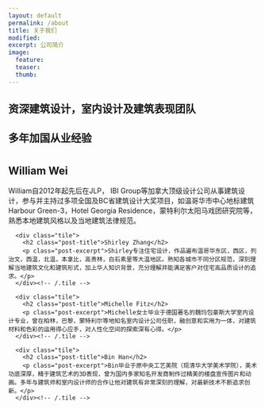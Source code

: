 ```yaml
---
layout: default
permalink: /about
title: 关于我们
modified:
excerpt: 公司简介
image:
  feature:
  teaser:
  thumb:
---
```


<div class="page-lead" style="background-image:url(https://mmistakes.github.io/skinny-bones-jekyll/images/wood-texture-1600x800.jpg)">
  <div class="wrap page-lead-content">
    <h2>资深建筑设计，室内设计及建筑表现团队</h2>
    <h2>多年加国从业经验</h2>
  </div><!-- /.page-lead-content -->
</div><!-- /.page-lead -->

<div id="page-wrapper">
      <!--[if lt IE 9]><div class="upgrade notice-warning"><strong>Your browser is quite old!</strong> Why not <a href="http://whatbrowser.org/">upgrade to a newer one</a> to better enjoy this site?</div><![endif]-->

<div id="main" role="main">
  <div class="wrap">
    <div class="page-title">
    <h1></h1>
    </div>

<div class="archive-wrap">
  <div class="page-content">
      <div class="tile">
        <h2 class="post-title">William Wei</h2>
        <p class="post-excerpt">William自2012年起先后在JLP， IBI Group等加拿大顶级设计公司从事建筑设计，参与并主持过多项全国及BC省建筑设计大奖项目，如温哥华市中心地标建筑Harbour Green-3，Hotel Georgia Residence，蒙特利尔太阳马戏团研究院等，熟悉本地建筑风格以及当地建筑法律规范。</p>
      </div><!-- /.tile -->

      <div class="tile">
        <h2 class="post-title">Shirley Zhang</h2>
        <p class="post-excerpt">Shirley专注住宅设计，作品遍布温哥华东区，西区，列治文，西温，北温，本拿比，高贵林，白石素里等大温地区。熟知各城市不同分区规范，深刻理解当地建筑文化和建筑形式，加上华人知识背景，充分理解并能满足客户对住宅高品质设计的追求。</p>
      </div><!-- /.tile -->

      <div class="tile">
        <h2 class="post-title">Michelle Fitz</h2>
        <p class="post-excerpt">Michelle女士毕业于德国著名的魏玛包豪斯大学室内设计专业，曾在柏林，巴黎，蒙特利尔等地知名室内设计公司任职，融创意和实用为一体，对建筑材料和色彩的运用得心应手，对人性化空间的探索深有心得。</p>
      </div><!-- /.tile -->

      <div class="tile">
        <h2 class="post-title">Bin Han</h2>
        <p class="post-excerpt">Bin毕业于原中央工艺美院（现清华大学美术学院），美术功底深厚，精于建筑艺术的3D表现，曾为国内多家知名开发商制作过精美的楼盘宣传图片和动画。多年与建筑师和室内设计师的合作让他对建筑有非常深刻的理解，对最新技术不断追求创新。</p>
      </div><!-- /.tile -->

  </div><!-- /.page-content -->
</div><!-- /.archive-wrap -->
</div><!-- /wrap -->
</div><!-- /main -->
</div> <!-- /page-wrapper -->
